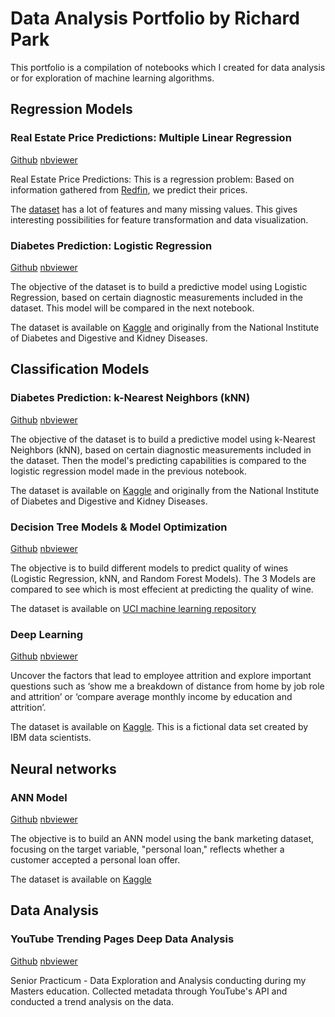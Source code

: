 # Data Analysis Portfolio by Richard Park

This portfolio is a compilation of notebooks which I created for data analysis or for exploration of machine learning algorithms. 

## Regression Models

### Real Estate Price Predictions: Multiple Linear Regression 

[Github](https://github.com/rjparkk/rjparkk.github.io/blob/main/Notebook/Real_Estate_Price_Prediction.ipynb) [nbviewer](https://nbviewer.jupyter.org/github/rjparkk/rjparkk.github.io/blob/main/Notebook/Real_Estate_Price_Prediction.ipynb)

Real Estate Price Predictions: This is a regression problem: Based on information gathered from [Redfin](https://www.redfin.com/city/6283/NJ/Fort-Lee), we predict their prices.

The [dataset](https://github.com/rjparkk/rjparkk.github.io/blob/main/Datasets/fortlee-properties.csv) has a lot of features and many missing values. This gives interesting possibilities for feature transformation and data visualization. 


### Diabetes Prediction: Logistic Regression

[Github](https://github.com/rjparkk/rjparkk.github.io/blob/main/Notebook/Diabetes_Prediction.ipynb) [nbviewer](https://nbviewer.jupyter.org/github/rjparkk/rjparkk.github.io/blob/main/Notebook/Diabetes_Prediction.ipynb)

The objective of the dataset is to build a predictive model using Logistic Regression, based on certain diagnostic measurements included in the dataset. This model will be compared in the next notebook. 

The dataset is available on [Kaggle](https://www.kaggle.com/uciml/pima-indians-diabetes-database) and originally from the National Institute of Diabetes and Digestive and Kidney Diseases. 

## Classification Models

### Diabetes Prediction: k-Nearest Neighbors (kNN)

[Github](https://github.com/rjparkk/rjparkk.github.io/blob/main/Notebook/Diabetes_Prediction_KNN.ipynb) [nbviewer](https://nbviewer.jupyter.org/github/rjparkk/rjparkk.github.io/blob/main/Notebook/Diabetes_Prediction_KNN.ipynb)

The objective of the dataset is to build a predictive model using k-Nearest Neighbors (kNN), based on certain diagnostic measurements included in the dataset. Then the model's predicting capabilities is compared to the logistic regression model made in the previous notebook. 

The dataset is available on [Kaggle](https://www.kaggle.com/uciml/pima-indians-diabetes-database) and originally from the National Institute of Diabetes and Digestive and Kidney Diseases. 

### Decision Tree Models & Model Optimization

[Github](https://github.com/rjparkk/rjparkk.github.io/blob/main/Notebook/Wine_Decision_Tree_Models.ipynb) [nbviewer](https://nbviewer.jupyter.org/rjparkk/github/rjparkk.github.io/blob/main/Notebook/Wine_Decision_Tree_Models.ipynb)

The objective is to build different models to predict quality of wines (Logistic Regression, kNN, and Random Forest Models). The 3 Models are compared to see which is most effecient at predicting the quality of wine.

The dataset is available on [UCI machine learning repository](https://archive.ics.uci.edu/ml/datasets/wine+quality) 

### Deep Learning

[Github](https://github.com/rjparkk/rjparkk.github.io/blob/main/Notebook/Employee_Attrition_Prediction.ipynb) [nbviewer](https://nbviewer.jupyter.org/github/rjparkk/rjparkk.github.io/blob/main/Notebook/Employee_Attrition_Prediction.ipynb)

Uncover the factors that lead to employee attrition and explore important questions such as ‘show me a breakdown of distance from home by job role and attrition’ or ‘compare average monthly income by education and attrition’. 

The dataset is available on [Kaggle](https://www.kaggle.com/pavansubhasht/ibm-hr-analytics-attrition-dataset). This is a fictional data set created by IBM data scientists.

## Neural networks

### ANN Model 

[Github](https://github.com/rjparkk/rjparkk.github.io/blob/main/Notebook/Marketing_Campaign_Response_Prediction.ipynb) [nbviewer](https://nbviewer.jupyter.org/github/rjparkk/rjparkk.github.io/blob/main/Notebook/Marketing_Campaign_Response_Prediction.ipynb)

The objective is to build an ANN model using the bank marketing dataset, focusing on the target variable, "personal loan," reflects whether a customer accepted a personal loan offer.

The dataset is available on [Kaggle](https://www.kaggle.com/sriharipramod/bank-loan-classification)

## Data Analysis

### YouTube Trending Pages Deep Data Analysis

[Github](https://github.com/rjparkk/rjparkk.github.io/blob/main/Notebook/deep-analysis-on-youtube-trending-videos-eda.ipynb) [nbviewer](https://nbviewer.jupyter.org/github/rjparkk/rjparkk.github.io/blob/main/Notebook/deep-analysis-on-youtube-trending-videos-eda.ipynb)

Senior Practicum - Data Exploration and Analysis conducting during my Masters education. Collected metadata through YouTube's API and conducted a trend analysis on the data. 